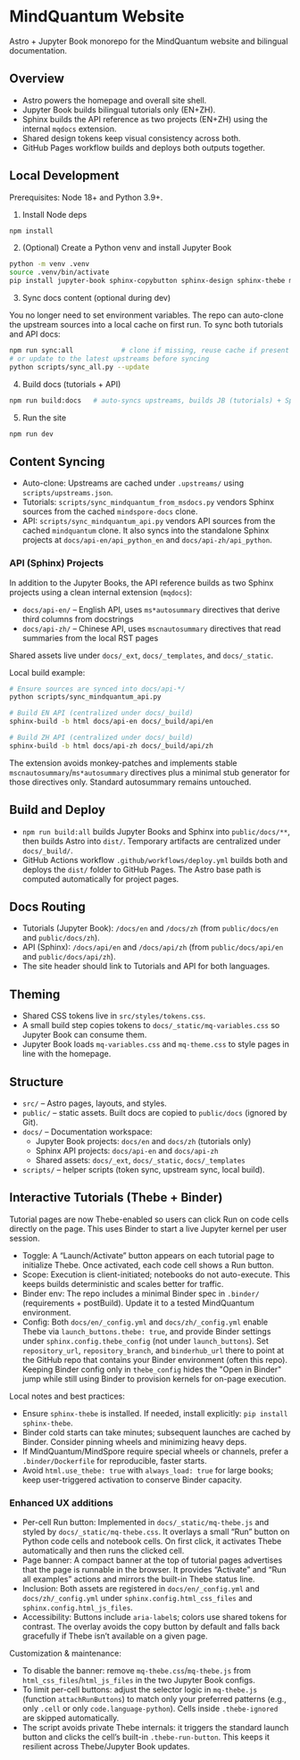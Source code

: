 # MindQuantum Website

Astro + Jupyter Book monorepo for the MindQuantum website and bilingual documentation.

## Overview

- Astro powers the homepage and overall site shell.
- Jupyter Book builds bilingual tutorials only (EN+ZH).
- Sphinx builds the API reference as two projects (EN+ZH) using the internal `mqdocs` extension.
- Shared design tokens keep visual consistency across both.
- GitHub Pages workflow builds and deploys both outputs together.

## Local Development

Prerequisites: Node 18+ and Python 3.9+.

1) Install Node deps

```bash
npm install
```

2) (Optional) Create a Python venv and install Jupyter Book

```bash
python -m venv .venv
source .venv/bin/activate
pip install jupyter-book sphinx-copybutton sphinx-design sphinx-thebe mindspore mindquantum
```

3) Sync docs content (optional during dev)

You no longer need to set environment variables. The repo can auto-clone the
upstream sources into a local cache on first run. To sync both tutorials and
API docs:

```bash
npm run sync:all            # clone if missing, reuse cache if present
# or update to the latest upstreams before syncing
python scripts/sync_all.py --update
```

4) Build docs (tutorials + API)

```bash
npm run build:docs   # auto-syncs upstreams, builds JB (tutorials) + Sphinx (API)
```

5) Run the site

```bash
npm run dev
```

## Content Syncing

- Auto-clone: Upstreams are cached under `.upstreams/` using `scripts/upstreams.json`.
- Tutorials: `scripts/sync_mindquantum_from_msdocs.py` vendors Sphinx sources from the cached `mindspore-docs` clone.
- API: `scripts/sync_mindquantum_api.py` vendors API sources from the cached `mindquantum` clone. It also syncs into the standalone Sphinx projects at `docs/api-en/api_python_en` and `docs/api-zh/api_python`.

### API (Sphinx) Projects

In addition to the Jupyter Books, the API reference builds as two Sphinx projects using a clean internal extension (`mqdocs`):

- `docs/api-en/` – English API, uses `ms*autosummary` directives that derive third columns from docstrings
- `docs/api-zh/` – Chinese API, uses `mscnautosummary` directives that read summaries from the local RST pages

Shared assets live under `docs/_ext`, `docs/_templates`, and `docs/_static`.

Local build example:

```bash
# Ensure sources are synced into docs/api-*/
python scripts/sync_mindquantum_api.py

# Build EN API (centralized under docs/_build)
sphinx-build -b html docs/api-en docs/_build/api/en

# Build ZH API (centralized under docs/_build)
sphinx-build -b html docs/api-zh docs/_build/api/zh
```

The extension avoids monkey-patches and implements stable `mscnautosummary`/`ms*autosummary` directives plus a minimal stub generator for those directives only. Standard autosummary remains untouched.

## Build and Deploy

- `npm run build:all` builds Jupyter Books and Sphinx into `public/docs/**`, then builds Astro into `dist/`. Temporary artifacts are centralized under `docs/_build/`.
- GitHub Actions workflow `.github/workflows/deploy.yml` builds both and deploys the `dist/` folder to GitHub Pages. The Astro base path is computed automatically for project pages.

## Docs Routing

- Tutorials (Jupyter Book): `/docs/en` and `/docs/zh` (from `public/docs/en` and `public/docs/zh`).
- API (Sphinx): `/docs/api/en` and `/docs/api/zh` (from `public/docs/api/en` and `public/docs/api/zh`).
- The site header should link to Tutorials and API for both languages.

## Theming

- Shared CSS tokens live in `src/styles/tokens.css`.
- A small build step copies tokens to `docs/_static/mq-variables.css` so Jupyter Book can consume them.
- Jupyter Book loads `mq-variables.css` and `mq-theme.css` to style pages in line with the homepage.

## Structure

- `src/` – Astro pages, layouts, and styles.
- `public/` – static assets. Built docs are copied to `public/docs` (ignored by Git).
- `docs/` – Documentation workspace:
  - Jupyter Book projects: `docs/en` and `docs/zh` (tutorials only)
  - Sphinx API projects: `docs/api-en` and `docs/api-zh`
  - Shared assets: `docs/_ext`, `docs/_static`, `docs/_templates`
- `scripts/` – helper scripts (token sync, upstream sync, local build).

## Interactive Tutorials (Thebe + Binder)

Tutorial pages are now Thebe-enabled so users can click Run on code cells directly on the page. This uses Binder to start a live Jupyter kernel per user session.

- Toggle: A “Launch/Activate” button appears on each tutorial page to initialize Thebe. Once activated, each code cell shows a Run button.
- Scope: Execution is client-initiated; notebooks do not auto-execute. This keeps builds deterministic and scales better for traffic.
- Binder env: The repo includes a minimal Binder spec in `.binder/` (requirements + postBuild). Update it to a tested MindQuantum environment.
- Config: Both `docs/en/_config.yml` and `docs/zh/_config.yml` enable Thebe via `launch_buttons.thebe: true`, and provide Binder settings under `sphinx.config.thebe_config` (not under `launch_buttons`). Set `repository_url`, `repository_branch`, and `binderhub_url` there to point at the GitHub repo that contains your Binder environment (often this repo). Keeping Binder config only in `thebe_config` hides the "Open in Binder" jump while still using Binder to provision kernels for on-page execution.

Local notes and best practices:
- Ensure `sphinx-thebe` is installed. If needed, install explicitly: `pip install sphinx-thebe`.
- Binder cold starts can take minutes; subsequent launches are cached by Binder. Consider pinning wheels and minimizing heavy deps.
- If MindQuantum/MindSpore require special wheels or channels, prefer a `.binder/Dockerfile` for reproducible, faster starts.
- Avoid `html.use_thebe: true` with `always_load: true` for large books; keep user-triggered activation to conserve Binder capacity.

### Enhanced UX additions

- Per-cell Run button: Implemented in `docs/_static/mq-thebe.js` and styled by `docs/_static/mq-thebe.css`. It overlays a small “Run” button on Python code cells and notebook cells. On first click, it activates Thebe automatically and then runs the clicked cell.
- Page banner: A compact banner at the top of tutorial pages advertises that the page is runnable in the browser. It provides “Activate” and “Run all examples” actions and mirrors the built-in Thebe status line.
- Inclusion: Both assets are registered in `docs/en/_config.yml` and `docs/zh/_config.yml` under `sphinx.config.html_css_files` and `sphinx.config.html_js_files`.
- Accessibility: Buttons include `aria-label`s; colors use shared tokens for contrast. The overlay avoids the copy button by default and falls back gracefully if Thebe isn’t available on a given page.

Customization & maintenance:
- To disable the banner: remove `mq-thebe.css`/`mq-thebe.js` from `html_css_files`/`html_js_files` in the two Jupyter Book configs.
- To limit per-cell buttons: adjust the selector logic in `mq-thebe.js` (function `attachRunButtons`) to match only your preferred patterns (e.g., only `.cell` or only `code.language-python`). Cells inside `.thebe-ignored` are skipped automatically.
- The script avoids private Thebe internals: it triggers the standard launch button and clicks the cell’s built-in `.thebe-run-button`. This keeps it resilient across Thebe/Jupyter Book updates.
